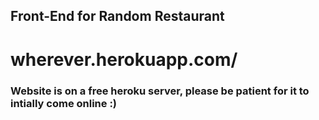 ## Front-End for Random Restaurant


# wherever.herokuapp.com/

### Website is on a free heroku server, please be patient for it to intially come online :)
